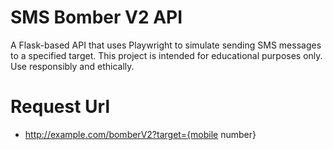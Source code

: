 # SMS Bomber V2 API

A Flask-based API that uses Playwright to simulate sending SMS messages to a specified target. This project is intended for educational purposes only. Use responsibly and ethically.


# Request Url

- http://example.com/bomberV2?target={mobile number}